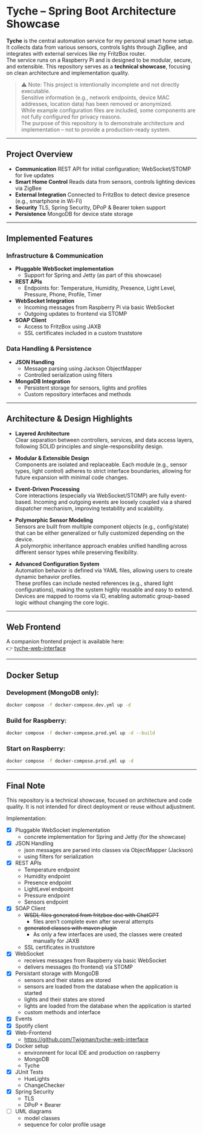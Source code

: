 # Tyche – Spring Boot Architecture Showcase

**Tyche** is the central automation service for my personal smart home setup.  
It collects data from various sensors, controls lights through ZigBee, and integrates with external services like my FritzBox router.  
The service runs on a Raspberry Pi and is designed to be modular, secure, and extensible. This repository serves as a **technical showcase**, focusing on clean architecture and implementation quality.

> ⚠️ Note: This project is intentionally incomplete and not directly executable.  
> Sensitive information (e.g., network endpoints, device MAC addresses, location data) has been removed or anonymized.  
> While example configuration files are included, some components are not fully configured for privacy reasons.  
> The purpose of this repository is to demonstrate architecture and implementation – not to provide a production-ready system.

---

## Project Overview

- **Communication**
  REST API for initial configuration; WebSocket/STOMP for live updates
- **Smart Home Control**
  Reads data from sensors, controls lighting devices via ZigBee 
- **External Integration**
  Connected to FritzBox to detect device presence (e.g., smartphone in Wi-Fi) 
- **Security** 
  TLS, Spring Security, DPoP & Bearer token support
- **Persistence**
  MongoDB for device state storage

---

## Implemented Features

### Infrastructure & Communication

- **Pluggable WebSocket implementation**
  - Support for Spring and Jetty (as part of this showcase)
- **REST APIs**
  - Endpoints for: Temperature, Humidity, Presence, Light Level, Pressure, Phone, Profile, Timer
- **WebSocket Integration**
  - Incoming messages from Raspberry Pi via basic WebSocket
  - Outgoing updates to frontend via STOMP
- **SOAP Client**
  - Access to FritzBox using JAXB
  - SSL certificates included in a custom truststore

### Data Handling & Persistence

- **JSON Handling**
  - Message parsing using Jackson ObjectMapper
  - Controlled serialization using filters
- **MongoDB Integration**
  - Persistent storage for sensors, lights and profiles
  - Custom repository interfaces and methods

---

## Architecture & Design Highlights

- **Layered Architecture**  
  Clear separation between controllers, services, and data access layers, following SOLID principles and single-responsibility design.

- **Modular & Extensible Design**  
  Components are isolated and replaceable. Each module (e.g., sensor types, light control) adheres to strict interface boundaries, allowing for future expansion with minimal code changes.

- **Event-Driven Processing**  
  Core interactions (especially via WebSocket/STOMP) are fully event-based. Incoming and outgoing events are loosely coupled via a shared dispatcher mechanism, improving testability and scalability.

- **Polymorphic Sensor Modeling**  
  Sensors are built from multiple component objects (e.g., config/state) that can be either generalized or fully customized depending on the device.  
  A polymorphic inheritance approach enables unified handling across different sensor types while preserving flexibility.

- **Advanced Configuration System**  
  Automation behavior is defined via YAML files, allowing users to create dynamic behavior profiles.  
  These profiles can include nested references (e.g., shared light configurations), making the system highly reusable and easy to extend.  
  Devices are mapped to rooms via ID, enabling automatic group-based logic without changing the core logic.

---

## Web Frontend

A companion frontend project is available here:  
👉 [tyche-web-interface](https://github.com/Twigman/tyche-web-interface)

---

## Docker Setup

### Development (MongoDB only):

```bash
docker compose -f docker-compose.dev.yml up -d
```

### Build for Raspberry:

```bash
docker compose -f docker-compose.prod.yml up -d --build
```

### Start on Raspberry:

```bash
docker compose -f docker-compose.prod.yml up -d
```

---

## Final Note

This repository is a technical showcase, focused on architecture and code quality.
It is not intended for direct deployment or reuse without adjustment.


Implementation:<br />
* [x] Pluggable WebSocket implementation
  - concrete implementation for Spring and Jetty (for the showcase)
* [x] JSON Handling
  - json messages are parsed into classes via ObjectMapper (Jackson)
  - using filters for serialization
* [x] REST APIs
  - Temperature endpoint
  - Humidity endpoint
  - Presence endpoint
  - LightLevel endpoint
  - Pressure endpoint
  - Sensors endpoint
* [x] SOAP Client
  - ~~WSDL files generated from fritzbox doc with ChatGPT~~
    - files aren't complete even after several attempts
  - ~~generated classes with maven plugin~~
    - As only a few interfaces are used, the classes were created manually for JAXB
  - SSL certificates in truststore
* [x] WebSocket
  - receives messages from Raspberry via basic WebSocket
  - delivers messages (to frontend) via STOMP
* [x] Persistant storage with MongoDB
  - sensors and their states are stored
  - sensors are loaded from the database when the application is started
  - lights and their states are stored
  - lights are loaded from the database when the application is started
  - custom methods and interface
* [x] Events
* [x] Spotify client
* [x] Web-Frontend
  - https://github.com/Twigman/tyche-web-interface
* [x] Docker setup
  - environment for local IDE and production on raspberry
  - MongoDB
  - Tyche
* [x] JUnit Tests
  - HueLights
  - ChangeChecker
* [x] Spring Security
  - TLS
  - DPoP + Bearer
* [ ] UML diagrams
  - model classes
  - sequence for color profile usage
